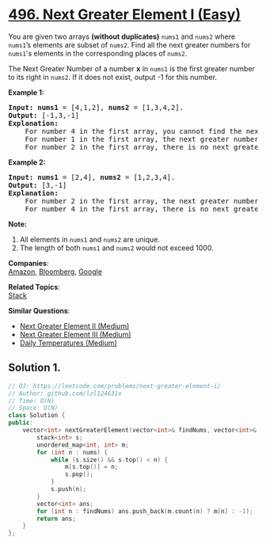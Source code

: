 # [496. Next Greater Element I (Easy)](https://leetcode.com/problems/next-greater-element-i/)

<p>
You are given two arrays <b>(without duplicates)</b> <code>nums1</code> and <code>nums2</code> where <code>nums1</code>’s elements are subset of <code>nums2</code>. Find all the next greater numbers for <code>nums1</code>'s elements in the corresponding places of <code>nums2</code>. 
</p>

<p>
The Next Greater Number of a number <b>x</b> in <code>nums1</code> is the first greater number to its right in <code>nums2</code>. If it does not exist, output -1 for this number.
</p>

<p><b>Example 1:</b><br>
</p><pre><b>Input:</b> <b>nums1</b> = [4,1,2], <b>nums2</b> = [1,3,4,2].
<b>Output:</b> [-1,3,-1]
<b>Explanation:</b>
    For number 4 in the first array, you cannot find the next greater number for it in the second array, so output -1.
    For number 1 in the first array, the next greater number for it in the second array is 3.
    For number 2 in the first array, there is no next greater number for it in the second array, so output -1.
</pre>
<p></p>

<p><b>Example 2:</b><br>
</p><pre><b>Input:</b> <b>nums1</b> = [2,4], <b>nums2</b> = [1,2,3,4].
<b>Output:</b> [3,-1]
<b>Explanation:</b>
    For number 2 in the first array, the next greater number for it in the second array is 3.
    For number 4 in the first array, there is no next greater number for it in the second array, so output -1.
</pre>
<p></p>


<p><b>Note:</b><br>
</p><ol>
<li>All elements in <code>nums1</code> and <code>nums2</code> are unique.</li>
<li>The length of both <code>nums1</code> and <code>nums2</code> would not exceed 1000.</li>
</ol>
<p></p>

**Companies**:  
[Amazon](https://leetcode.com/company/amazon), [Bloomberg](https://leetcode.com/company/bloomberg), [Google](https://leetcode.com/company/google)

**Related Topics**:  
[Stack](https://leetcode.com/tag/stack/)

**Similar Questions**:
* [Next Greater Element II (Medium)](https://leetcode.com/problems/next-greater-element-ii/)
* [Next Greater Element III (Medium)](https://leetcode.com/problems/next-greater-element-iii/)
* [Daily Temperatures (Medium)](https://leetcode.com/problems/daily-temperatures/)

## Solution 1.

```cpp
// OJ: https://leetcode.com/problems/next-greater-element-i/
// Author: github.com/lzl124631x
// Time: O(N)
// Space: O(N)
class Solution {
public:
    vector<int> nextGreaterElement(vector<int>& findNums, vector<int>& nums) {
        stack<int> s;
        unordered_map<int, int> m;
        for (int n : nums) {
            while (s.size() && s.top() < n) {
                m[s.top()] = n;
                s.pop();
            }
            s.push(n);
        }
        vector<int> ans;
        for (int n : findNums) ans.push_back(m.count(n) ? m[n] : -1);
        return ans;
    }
};
```